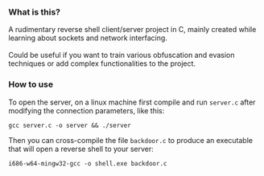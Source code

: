 ### What is this?
A rudimentary reverse shell client/server project in C, mainly created while learning about sockets and network interfacing. \
 \
Could be useful if you want to train various obfuscation and evasion techniques or add complex functionalities to the project.

### How to use
To open the server, on a linux machine first compile and run ```server.c``` after modifying the connection parameters, like this:
```
gcc server.c -o server && ./server
```
Then you can cross-compile the file ```backdoor.c``` to produce an executable that will open a reverse shell to your server:
```
i686-w64-mingw32-gcc -o shell.exe backdoor.c
```
